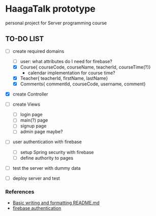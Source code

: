 # HaagaTalk prototype

personal project for Server programming course

## TO-DO LIST
- [ ] create required domains
  - [ ] user: what attributes do I need for firebase?
  - [X] Course{ courseCode, courseName, teacherId, courseTime(?)}
    - calendar implementation for course time?
  - [X] Teacher{ teacherId, firstName, lastName}
  - [X] Comments{ commentId, courseCode, username, comment}
- [X] create Controller
- [ ] create Views
  - [ ] login page
  - [ ] main(?) page
  - [ ] signup page
  - [ ] admin page maybe?
- [ ] user authentication with firebase
  - [ ] setup Spring security with firebase
  - [ ] define authority to pages
- [ ] test the server with dummy data
- [ ] deploy server and test


### References

- [Basic writing and formatting README.md](https://help.github.com/en/articles/basic-writing-and-formatting-syntax)
- [firebase authentication](https://firebase.google.com/docs/auth/admin/manage-users)
